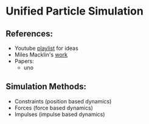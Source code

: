 # Unified Particle Simulation

## References:
- Youtube [playlist](https://youtube.com/playlist?list=PLvypLlLlZuNhcdtPKfQ25cpmhBuWWDZzR) for ideas
- Miles Macklin's [work](http://blog.mmacklin.com/)
- Papers:
    - uno

## Simulation Methods:
- Constraints (position based dynamics)
- Forces (force based dynamics)
- Impulses (impulse based dynamics)